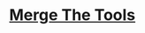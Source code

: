 # [Merge The Tools](https://www.hackerrank.com/challenges/merge-the-tools/problem?isFullScreen=true)